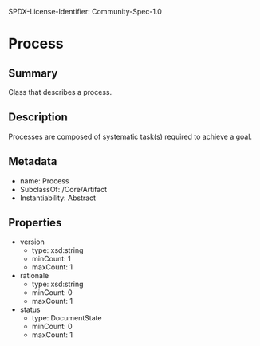 SPDX-License-Identifier: Community-Spec-1.0

# Process

## Summary

Class that describes a process.

## Description
Processes are composed of systematic task(s) required to achieve a goal.

## Metadata
- name: Process
- SubclassOf: /Core/Artifact
- Instantiability: Abstract

## Properties
- version
  - type: xsd:string
  - minCount: 1
  - maxCount: 1
- rationale 
  - type: xsd:string
  - minCount: 0
  - maxCount: 1
- status
  - type: DocumentState
  - minCount: 0
  - maxCount: 1
